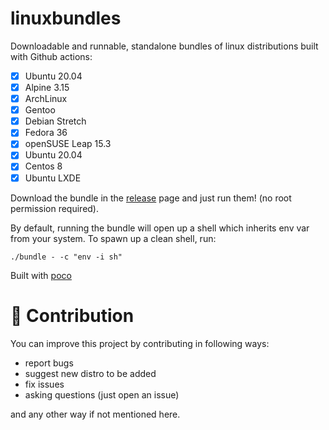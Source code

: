 # linuxbundles

Downloadable and runnable, standalone bundles of linux distributions built with Github actions:

- [x] Ubuntu 20.04
- [x] Alpine 3.15
- [x] ArchLinux
- [x] Gentoo
- [x] Debian Stretch
- [x] Fedora 36
- [x] openSUSE Leap 15.3
- [x] Ubuntu 20.04
- [x] Centos 8
- [x] Ubuntu LXDE

Download the bundle in the [release](https://github.com/mudler/linuxbundles/releases) page and just run them! (no root permission required).

By default, running the bundle will open up a shell which inherits env var from your system. To spawn up a clean shell, run:

```
./bundle - -c "env -i sh"
```

Built with [poco](https://github.com/mudler/poco)

# 🐜 Contribution

You can improve this project by contributing in following ways:

- report bugs
- suggest new distro to be added
- fix issues
- asking questions (just open an issue)

and any other way if not mentioned here.